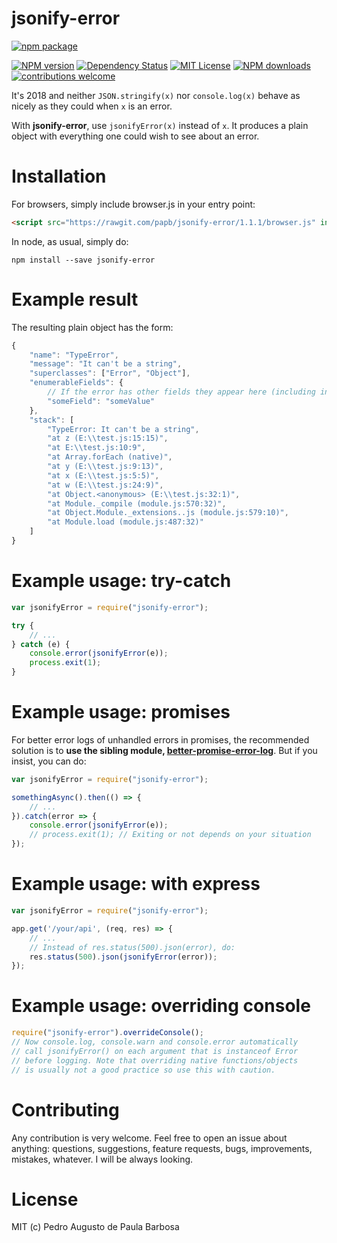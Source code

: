 jsonify-error
=============

[![npm package](https://nodei.co/npm/jsonify-error.png?downloads=true&downloadRank=true&stars=true)](https://nodei.co/npm/jsonify-error/)

[![NPM version][npm-version-image]][npm-url]
[![Dependency Status](https://david-dm.org/papb/jsonify-error.svg)](https://david-dm.org/papb/jsonify-error)
[![MIT License][license-image]][license-url]
[![NPM downloads][npm-downloads-image]][npm-url]
[![contributions welcome](https://img.shields.io/badge/contributions-welcome-brightgreen.svg)](https://github.com/papb/jsonify-error/issues)

It's 2018 and neither `JSON.stringify(x)` nor `console.log(x)` behave as nicely as they could when `x` is an error.

With **jsonify-error**, use `jsonifyError(x)` instead of `x`. It produces a plain object with everything one could wish to see about an error.

# Installation

For browsers, simply include browser.js in your entry point:

```html
<script src="https://rawgit.com/papb/jsonify-error/1.1.1/browser.js" integrity="sha384-OP9ezJvZ76f15Peimd7ytooizwOs3thcuSX5kOzC+lAh94CA8G3PRrP8DnXf4Ch8" crossorigin="anonymous"></script>
```

In node, as usual, simply do:

```
npm install --save jsonify-error
```

# Example result

The resulting plain object has the form:

```javascript
{
    "name": "TypeError",
    "message": "It can't be a string",
    "superclasses": ["Error", "Object"],
    "enumerableFields": {
        // If the error has other fields they appear here (including in the prototype chain):
        "someField": "someValue"
    },
    "stack": [
        "TypeError: It can't be a string", 
        "at z (E:\\test.js:15:15)", 
        "at E:\\test.js:10:9", 
        "at Array.forEach (native)", 
        "at y (E:\\test.js:9:13)", 
        "at x (E:\\test.js:5:5)", 
        "at w (E:\\test.js:24:9)", 
        "at Object.<anonymous> (E:\\test.js:32:1)", 
        "at Module._compile (module.js:570:32)", 
        "at Object.Module._extensions..js (module.js:579:10)", 
        "at Module.load (module.js:487:32)"
    ]
}
```

# Example usage: try-catch

```javascript
var jsonifyError = require("jsonify-error");

try {
    // ...
} catch (e) {
    console.error(jsonifyError(e));
    process.exit(1);
}
```

# Example usage: promises

For better error logs of unhandled errors in promises, the recommended solution is to **use the sibling module, [better-promise-error-log][better-promise-error-log]**. But if you insist, you can do:

```javascript
var jsonifyError = require("jsonify-error");

somethingAsync().then(() => {
    // ...
}).catch(error => {
    console.error(jsonifyError(e));
    // process.exit(1); // Exiting or not depends on your situation
});
```

# Example usage: with express

```javascript
var jsonifyError = require("jsonify-error");

app.get('/your/api', (req, res) => {
    // ...
    // Instead of res.status(500).json(error), do:
    res.status(500).json(jsonifyError(error));
});
```

# Example usage: overriding console

```javascript
require("jsonify-error").overrideConsole();
// Now console.log, console.warn and console.error automatically
// call jsonifyError() on each argument that is instanceof Error
// before logging. Note that overriding native functions/objects
// is usually not a good practice so use this with caution.
```

# Contributing

Any contribution is very welcome. Feel free to open an issue about anything: questions, suggestions, feature requests, bugs, improvements, mistakes, whatever. I will be always looking.

# License

MIT (c) Pedro Augusto de Paula Barbosa

[npm-url]: https://npmjs.org/package/jsonify-error
[npm-version-image]: https://img.shields.io/npm/v/jsonify-error.svg
[npm-downloads-image]: https://img.shields.io/npm/dt/jsonify-error.svg

[license-image]: http://img.shields.io/badge/license-MIT-blue.svg
[license-url]: LICENSE

[better-promise-error-log]: https://npmjs.org/package/better-promise-error-log